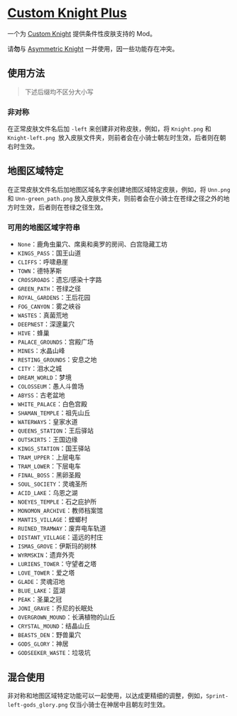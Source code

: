 # [Custom Knight Plus](https://github.com/HKLab/CustomKnightPlus)

一个为 [Custom Knight](https://github.com/PrashantMohta/HollowKnight.CustomKnight) 提供条件性皮肤支持的 Mod。

请**勿**与 [Asymmetric Knight](https://github.com/PrashantMohta/HollowKnight.CustomKnight/tree/master/AddonExample/AsymmetricKnight) 一并使用，因一些功能存在冲突。

## 使用方法

> 下述后缀均不区分大小写

### 非对称

在正常皮肤文件名后加 `-left` 来创建非对称皮肤，例如，将 `Knight.png` 和 `Knight-left.png `放入皮肤文件夹，则前者会在小骑士朝左时生效，后者则在朝右时生效。

## 地图区域特定

在正常皮肤文件名后加地图区域名字来创建地图区域特定皮肤，例如，将 `Unn.png` 和 `Unn-green_path.png` 放入皮肤文件夹，则前者会在小骑士在苍绿之径之外的地方时生效，后者则在苍绿之径生效。

### 可用的地图区域字符串

- `None`：鹿角虫巢穴、席奥和奥罗的房间、白宫隐藏工坊
- `KINGS_PASS`：国王山道
- `CLIFFS`：呼啸悬崖
- `TOWN`：德特茅斯
- `CROSSROADS`：遗忘/感染十字路
- `GREEN_PATH`：苍绿之径
- `ROYAL_GARDENS`：王后花园
- `FOG_CANYON`：雾之峡谷
- `WASTES`：真菌荒地
- `DEEPNEST`：深邃巢穴
- `HIVE`：蜂巢
- `PALACE_GROUNDS`：宫殿广场
- `MINES`：水晶山峰
- `RESTING_GROUNDS`：安息之地
- `CITY`：泪水之城
- `DREAM_WORLD`：梦境
- `COLOSSEUM`：愚人斗兽场
- `ABYSS`：古老盆地
- `WHITE_PALACE`：白色宫殿
- `SHAMAN_TEMPLE`：祖先山丘
- `WATERWAYS`：皇家水道
- `QUEENS_STATION`：王后驿站
- `OUTSKIRTS`：王国边缘
- `KINGS_STATION`：国王驿站
- `TRAM_UPPER`：上层电车
- `TRAM_LOWER`：下层电车
- `FINAL_BOSS`：黑卵圣殿
- `SOUL_SOCIETY`：灵魂圣所
- `ACID_LAKE`：乌恩之湖
- `NOEYES_TEMPLE`：石之庇护所
- `MONOMON_ARCHIVE`：教师档案馆
- `MANTIS_VILLAGE`：螳螂村
- `RUINED_TRAMWAY`：废弃电车轨道
- `DISTANT_VILLAGE`：遥远的村庄
- `ISMAS_GROVE`：伊斯玛的树林
- `WYRMSKIN`：遗弃外壳
- `LURIENS_TOWER`：守望者之塔
- `LOVE_TOWER`：爱之塔
- `GLADE`：灵魂沼地
- `BLUE_LAKE`：蓝湖
- `PEAK`：圣巢之冠
- `JONI_GRAVE`：乔尼的长眠处
- `OVERGROWN_MOUND`：长满植物的山丘
- `CRYSTAL_MOUND`：结晶山丘
- `BEASTS_DEN`：野兽巢穴
- `GODS_GLORY`：神居
- `GODSEEKER_WASTE`：垃圾坑

## 混合使用

非对称和地图区域特定功能可以一起使用，以达成更精细的调整，例如，`Sprint-left-gods_glory.png` 仅当小骑士在神居中且朝左时生效。
